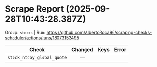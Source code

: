 # Scrape Report (2025-09-28T10:43:28.387Z)

Group: `stocks`  |  Run: https://github.com/AlbertoRoca96/scraping-checks-scheduler/actions/runs/18073153495

| Check | Changed | Keys | Error |
|---|:---:|:--|:--|
| `stock_ntdoy_global_quote` | — |  |  |
